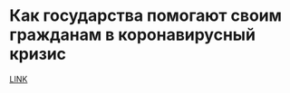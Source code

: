 # Как государства помогают своим гражданам в коронавирусный кризис



[LINK](https://varlamov.ru/3850679.html)